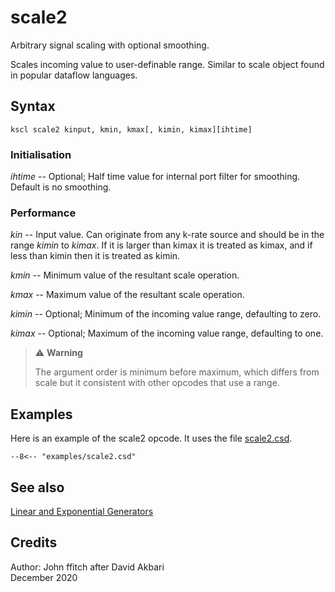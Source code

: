 <!--
id:scale2
category:Signal Generators:Linear and Exponential Generators
-->
# scale2
Arbitrary signal scaling with optional smoothing.

Scales incoming value to user-definable range. Similar to scale object found in popular dataflow languages.

## Syntax
```csound-orc
kscl scale2 kinput, kmin, kmax[, kimin, kimax][ihtime]
```

### Initialisation
_ihtime_ -- Optional; Half time value for internal port filter for smoothing.  Default is no smoothing.

### Performance
_kin_ -- Input value. Can originate from any k-rate source and should be in the range
      _kimin_ to _kimax_.  If it is larger than kimax it is treated as kimax, and if less than kimin then it is treated as kimin.

_kmin_ -- Minimum value of the resultant scale operation.

_kmax_ -- Maximum value of the resultant scale operation.

_kimin_ -- Optional; Minimum of the incoming value range, defaulting to zero.

_kimax_ -- Optional; Maximum of the incoming value range, defaulting to one.
  
  
> :warning: **Warning**
> 
>  The argument order is minimum before maximum, which differs from scale but it consistent with other opcodes that use a range.

## Examples
Here is an example of the scale2 opcode. It uses the file [scale2.csd](../../examples/scale2.csd).
``` csound-orc title="Example of the scale2 opcode." linenums="1"
--8<-- "examples/scale2.csd"
```

## See also
[Linear and Exponential Generators](../../siggen/lineexp)

## Credits
Author: John ffitch after David Akbari  
December 2020
